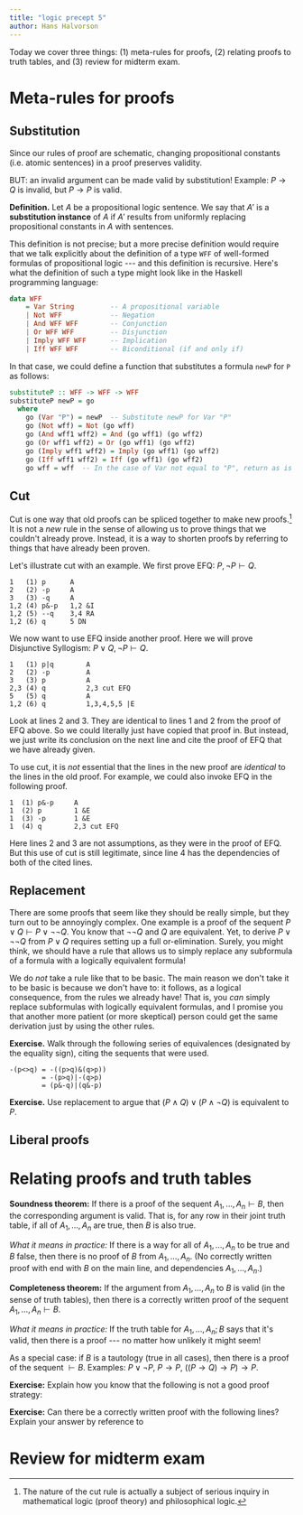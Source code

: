 ```yaml
---
title: "logic precept 5"
author: Hans Halvorson
---
```


Today we cover three things: (1) meta-rules for proofs, (2) relating
proofs to truth tables, and (3) review for midterm exam.

# Meta-rules for proofs

## Substitution

Since our rules of proof are schematic, changing propositional
constants (i.e. atomic sentences) in a proof preserves validity.

BUT: an invalid argument can be made valid by substitution! Example:
$P\to Q$ is invalid, but $P\to P$ is valid.

**Definition.** Let $A$ be a propositional logic sentence. We say that
$A'$ is a **substitution instance** of $A$ if $A'$ results from
uniformly replacing propositional constants in $A$ with sentences.

This definition is not precise; but a more precise definition would
require that we talk explicitly about the definition of a type `WFF`
of well-formed formulas of propositional logic --- and this definition
is recursive. Here's what the definition of such a type might look
like in the Haskell programming language:

```haskell
data WFF
    = Var String         -- A propositional variable
    | Not WFF            -- Negation
    | And WFF WFF        -- Conjunction
    | Or WFF WFF         -- Disjunction
    | Imply WFF WFF      -- Implication
    | Iff WFF WFF        -- Biconditional (if and only if)
```

In that case, we could define a function that substitutes a formula
`newP` for `P` as follows:

```haskell
substituteP :: WFF -> WFF -> WFF
substituteP newP = go
  where
    go (Var "P") = newP  -- Substitute newP for Var "P"
    go (Not wff) = Not (go wff)
    go (And wff1 wff2) = And (go wff1) (go wff2)
    go (Or wff1 wff2) = Or (go wff1) (go wff2)
    go (Imply wff1 wff2) = Imply (go wff1) (go wff2)
    go (Iff wff1 wff2) = Iff (go wff1) (go wff2)
    go wff = wff  -- In the case of Var not equal to "P", return as is
```


## Cut

Cut is one way that old proofs can be spliced together to make new
proofs.[^1] It is not a *new* rule in the sense of allowing us to
prove things that we couldn't already prove. Instead, it is a way to
shorten proofs by referring to things that have already been proven.

Let's illustrate cut with an example. We first prove EFQ: $P,\neg
P\vdash Q$.

```
1   (1) p      A
2   (2) -p     A
3   (3) -q     A
1,2 (4) p&-p   1,2 &I
1,2 (5) --q    3,4 RA
1,2 (6) q      5 DN
```

We now want to use EFQ inside another proof. Here we will prove
Disjunctive Syllogism: $P\vee Q,\neg P\vdash Q$. 

```
1   (1) p|q        A
2   (2) -p         A
3   (3) p          A
2,3 (4) q          2,3 cut EFQ
5   (5) q          A
1,2 (6) q          1,3,4,5,5 |E
```

Look at lines 2 and 3. They are identical to lines 1 and 2 from the
proof of EFQ above. So we could literally just have copied that proof
in. But instead, we just write its conclusion on the next line and
cite the proof of EFQ that we have already given.

To use cut, it is *not* essential that the lines in the new proof are
*identical* to the lines in the old proof. For example, we could also
invoke EFQ in the following proof.

```
1  (1) p&-p     A
1  (2) p        1 &E
1  (3) -p       1 &E
1  (4) q        2,3 cut EFQ
```

Here lines 2 and 3 are not assumptions, as they were in the proof of
EFQ. But this use of cut is still legitimate, since line 4 has the
dependencies of both of the cited lines.






## Replacement

There are some proofs that seem like they should be really simple, but
they turn out to be annoyingly complex. One example is a proof of the
sequent $P\vee Q\vdash P\vee \neg\neg Q$. You know that $\neg \neg Q$
and $Q$ are equivalent. Yet, to derive $P\vee\neg\neg Q$ from $P\vee
Q$ requires setting up a full or-elimination. Surely, you might think,
we should have a rule that allows us to simply replace any subformula
of a formula with a logically equivalent formula! 

We do *not* take a rule like that to be basic. The main reason we
don't take it to be basic is because we don't have to: it follows, as
a logical consequence, from the rules we already have! That is, you
*can* simply replace subformulas with logically equivalent formulas,
and I promise you that another more patient (or more skeptical) person
could get the same derivation just by using the other rules.

**Exercise.** Walk through the following series of equivalences
(designated by the equality sign), citing the sequents that were
used. 

```
-(p<>q) = -((p>q)&(q>p))
        = -(p>q)|-(q>p)
		= (p&-q)|(q&-p)
```

**Exercise.** Use replacement to argue that $(P\wedge Q)\vee (P\wedge
\neg Q)$ is equivalent to $P$.




## Liberal proofs 






# Relating proofs and truth tables 

**Soundness theorem:** If there is a proof of the sequent $A_1,\dots
,A_n\vdash B$, then the corresponding argument is valid. That is, for
any row in their joint truth table, if all of $A_1,\dots ,A_n$ are
true, then $B$ is also true.

*What it means in practice:* If there is a way for all of $A_1,\dots
,A_n$ to be true and $B$ false, then there is no proof of $B$ from
$A_1,\dots ,A_n$. (No correctly written proof with end with $B$ on the
main line, and dependencies $A_1,\dots ,A_n$.)

**Completeness theorem:** If the argument from $A_1,\dots ,A_n$ to $B$
is valid (in the sense of truth tables), then there is a correctly
written proof of the sequent $A_1,\dots ,A_n\vdash B$.

*What it means in practice:* If the truth table for $A_1,\dots ,A_n;B$
says that it's valid, then there is a proof --- no matter how unlikely
it might seem! 

As a special case: if $B$ is a tautology (true in all cases), then
there is a proof of the sequent $\vdash B$. Examples: $P\vee\neg P$,
$P\to P$, $((P\to Q)\to P)\to P$.

**Exercise:** Explain how you know that the following is not a good
proof strategy:

**Exercise:** Can there be a correctly written proof with the
following lines? Explain your answer by reference to 

# Review for midterm exam

[^1]: The nature of the cut rule is actually a subject of serious
inquiry in mathematical logic (proof theory) and philosophical logic.
